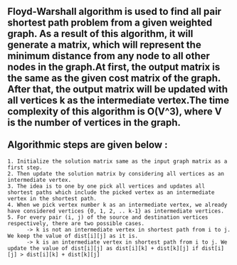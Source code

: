 Floyd-Warshall algorithm is used to find all pair shortest path problem from a given weighted graph. As a result of this algorithm, it will generate a matrix, which will represent the minimum distance from any node to all other nodes in the graph.At first, the output matrix is the same as the given cost matrix of the graph. After that, the output matrix will be updated with all vertices k as the intermediate vertex.The time complexity of this algorithm is O(V^3), where V is the number of vertices in the graph.
<br/>
<br/>
Algorithmic steps are given below :
-----------------------------------
    1. Initialize the solution matrix same as the input graph matrix as a first step. 
    2. Then update the solution matrix by considering all vertices as an intermediate vertex. 
    3. The idea is to one by one pick all vertices and updates all shortest paths which include the picked vertex as an intermediate vertex in the shortest path. 
    4. When we pick vertex number k as an intermediate vertex, we already have considered vertices {0, 1, 2, .. k-1} as intermediate vertices. 
    5. For every pair (i, j) of the source and destination vertices respectively, there are two possible cases. 
          -> k is not an intermediate vertex in shortest path from i to j. We keep the value of dist[i][j] as it is. 
          -> k is an intermediate vertex in shortest path from i to j. We update the value of dist[i][j] as dist[i][k] + dist[k][j] if dist[i][j] > dist[i][k] + dist[k][j]

